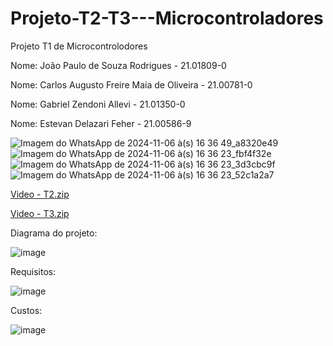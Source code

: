 # Projeto-T2-T3---Microcontroladores

Projeto T1 de Microcontrolodores

Nome: João Paulo de Souza Rodrigues - 21.01809-0

Nome: Carlos Augusto Freire Maia de Oliveira - 21.00781-0

Nome: Gabriel Zendoni Allevi - 21.01350-0

Nome: Estevan Delazari Feher - 21.00586-9

![Imagem do WhatsApp de 2024-11-06 à(s) 16 36 49_a8320e49](https://github.com/user-attachments/assets/d7c19951-6656-4bad-a3ce-19eeb8b2c36f)
![Imagem do WhatsApp de 2024-11-06 à(s) 16 36 23_fbf4f32e](https://github.com/user-attachments/assets/415c53ae-c6f0-4d04-a586-64cf3642e943)
![Imagem do WhatsApp de 2024-11-06 à(s) 16 36 23_3d3cbc9f](https://github.com/user-attachments/assets/b3ef1780-7bfd-46d5-b836-6f2d4bcabc91)
![Imagem do WhatsApp de 2024-11-06 à(s) 16 36 23_52c1a2a7](https://github.com/user-attachments/assets/6a84295e-67de-42cb-bfc8-d68b8b4fb4d9)

[Video - T2.zip](https://github.com/user-attachments/files/17654437/Video.-.T2.zip)

[Video - T3.zip](https://github.com/user-attachments/files/17654448/Video.-.T3.zip)

Diagrama do projeto:

![image](https://github.com/user-attachments/assets/d27fa9af-3b78-4725-8144-46143baf52b0)

Requisitos:

![image](https://github.com/user-attachments/assets/cdaf3f16-a901-4cc8-8706-4192e266796d)

Custos:

![image](https://github.com/user-attachments/assets/f643fe1d-d13a-4322-a9f6-e724d4cc4497)

